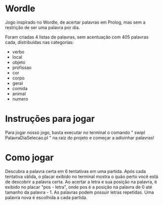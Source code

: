 # Wordle
Jogo inspirado no Wordle, de acertar palavras em Prolog, mas sem a restrição de ser uma palavra por dia.

Foram criadas 4 listas de palavras, sem acentuação com 405 palavras cada, distribuídas nas categorias:

 - verbo
 - local
 - objeto
 - profissao
 - cor
 - corpo
 - geral
 - comida
 - animal
 - numero


# Instruções para jogar

 Para jogar nosso jogo, basta executar no terminal o comando " swipl PalavraDiaSelecao.pl " na raiz do projeto e começar a adivinhar palavras!


# Como jogar

 Descubra a palavra certa em 6 tentativas em uma partida. Após cada tentativa válida, o placar exibido no terminal mostra o quão perto você está de descobrir a palavra certa. 
 Ao acertar a letra e sua posição na palavra, é exibido no placar "pos - letra", onde pos é a posição na palavra de 0 até tamanho da palavra - 1.
 As palavras podem possuir letras repetidas.
 Uma palavra nova é escolhida a cada partida.
